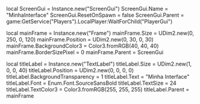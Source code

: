 local ScreenGui = Instance.new("ScreenGui")
ScreenGui.Name = "MinhaInterface"
ScreenGui.ResetOnSpawn = false
ScreenGui.Parent = game:GetService("Players").LocalPlayer:WaitForChild("PlayerGui")

local mainFrame = Instance.new("Frame")
mainFrame.Size = UDim2.new(0, 250, 0, 120)
mainFrame.Position = UDim2.new(0, 30, 0, 30)
mainFrame.BackgroundColor3 = Color3.fromRGB(40, 40, 40)
mainFrame.BorderSizePixel = 0
mainFrame.Parent = ScreenGui

local titleLabel = Instance.new("TextLabel")
titleLabel.Size = UDim2.new(1, 0, 0, 40)
titleLabel.Position = UDim2.new(0, 0, 0, 0)
titleLabel.BackgroundTransparency = 1
titleLabel.Text = "Minha Interface"
titleLabel.Font = Enum.Font.SourceSansBold
titleLabel.TextSize = 24
titleLabel.TextColor3 = Color3.fromRGB(255, 255, 255)
titleLabel.Parent = mainFrame
